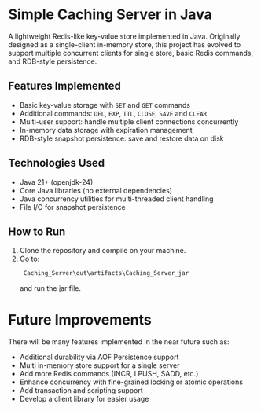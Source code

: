 # Simple Caching Server in Java

A lightweight Redis-like key-value store implemented in Java. Originally designed as a single-client in-memory store, this project has evolved to support multiple concurrent clients for single store, basic Redis commands, and RDB-style persistence.

## Features Implemented

- Basic key-value storage with `SET` and `GET` commands  
- Additional commands: `DEL`, `EXP`, `TTL`, `CLOSE`, `SAVE` and `CLEAR`  
- Multi-user support: handle multiple client connections concurrently  
- In-memory data storage with expiration management  
- RDB-style snapshot persistence: save and restore data on disk  

## Technologies Used

- Java 21+ (openjdk-24) 
- Core Java libraries (no external dependencies)  
- Java concurrency utilities for multi-threaded client handling  
- File I/O for snapshot persistence  

## How to Run

1. Clone the repository and compile on your machine.
2. Go to:
   ```bash
    Caching_Server\out\artifacts\Caching_Server_jar
   ```
    and run the jar file.

# Future Improvements
There will be many features implemented in the near future such as:  
- Additional durability via AOF Persistence support
- Multi in-memory store support for a single server
- Add more Redis commands (INCR, LPUSH, SADD, etc.)
- Enhance concurrency with fine-grained locking or atomic operations
- Add transaction and scripting support
- Develop a client library for easier usage
